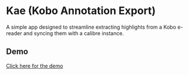 # Kae (Kobo Annotation Export)

A simple app designed to streamline extracting highlights from a Kobo e-reader and syncing them with a calibre instance.

## Demo

[Click here for the demo](kae.html)
